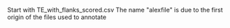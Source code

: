 Start with TE_with_flanks_scored.csv
The name "alexfile" is due to the first origin of the files used to annotate
